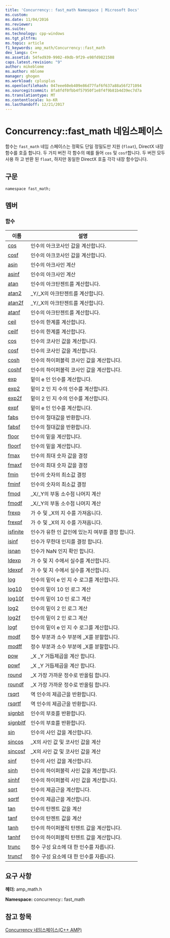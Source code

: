 ```yaml
---
title: 'Concurrency:: fast_math Namespace | Microsoft Docs'
ms.custom: 
ms.date: 11/04/2016
ms.reviewer: 
ms.suite: 
ms.technology: cpp-windows
ms.tgt_pltfrm: 
ms.topic: article
f1_keywords: amp_math/Concurrency::fast_math
dev_langs: C++
ms.assetid: 54fed939-9902-49db-9f29-e98fd9821508
caps.latest.revision: "9"
author: mikeblome
ms.author: mblome
manager: ghogen
ms.workload: cplusplus
ms.openlocfilehash: 047eee60eb409e86d77faf6f637a88a56f271094
ms.sourcegitcommit: 8fa8fdf0fbb4f57950f1e8f4f9b81b4d39ec7d7a
ms.translationtype: MT
ms.contentlocale: ko-KR
ms.lasthandoff: 12/21/2017
---
```

# <a name="concurrencyfastmath-namespace"></a>Concurrency::fast_math 네임스페이스
함수는 `fast_math` 네임 스페이스는 정확도 단일 정밀도만 지원 (`float`), DirectX 내장 함수를 호출 합니다. 두 가지 버전 각 함수의 예를 들어 `cos` 및 `cosf`합니다. 두 버전 모두 사용 하 고 반환 된 `float`, 하지만 동일한 DirectX 호출 각각 내장 함수입니다.  
  
## <a name="syntax"></a>구문  
  
```  
namespace fast_math;  
```  
  
## <a name="members"></a>멤버  
  
### <a name="functions"></a>함수  
  
|이름|설명|  
|----------|-----------------|  
|[cos](concurrency-fast-math-namespace-functions.md#cos)|인수의 아크코사인 값을 계산합니다.|  
|[cosf](concurrency-fast-math-namespace-functions.md#cosf)|인수의 아크코사인 값을 계산합니다.|  
|[asin](concurrency-fast-math-namespace-functions.md#asin)|인수의 아크사인 계산|  
|[asinf](concurrency-fast-math-namespace-functions.md#asinf)|인수의 아크사인 계산|  
|[atan](concurrency-fast-math-namespace-functions.md#atan)|인수의 아크탄젠트를 계산합니다.|  
|[atan2](concurrency-fast-math-namespace-functions.md#atan2)|_Y/_X의 아크탄젠트를 계산합니다.|  
|[atan2f](concurrency-fast-math-namespace-functions.md#atan2f)|_Y/_X의 아크탄젠트를 계산합니다.|  
|[atanf](concurrency-fast-math-namespace-functions.md#atanf)|인수의 아크탄젠트를 계산합니다.|  
|[ceil](concurrency-fast-math-namespace-functions.md#ceil)|인수의 한계를 계산합니다.|  
|[ceilf](concurrency-fast-math-namespace-functions.md#ceilf)|인수의 한계를 계산합니다.|  
|[cos](concurrency-fast-math-namespace-functions.md#cos)|인수의 코사인 값을 계산합니다.|  
|[cosf](concurrency-fast-math-namespace-functions.md#cosf)|인수의 코사인 값을 계산합니다.|  
|[cosh](concurrency-fast-math-namespace-functions.md#cosh)|인수의 하이퍼볼릭 코사인 값을 계산합니다.|  
|[coshf](concurrency-fast-math-namespace-functions.md#coshf)|인수의 하이퍼볼릭 코사인 값을 계산합니다.|  
|[exp](concurrency-fast-math-namespace-functions.md#exp)|밑이 e 인 인수를 계산합니다.|  
|[exp2](concurrency-fast-math-namespace-functions.md#exp2)|밑이 2 인 지 수의 인수를 계산합니다.|  
|[exp2f](concurrency-fast-math-namespace-functions.md#exp2f)|밑이 2 인 지 수의 인수를 계산합니다.|  
|[expf](concurrency-fast-math-namespace-functions.md#expf)|밑이 e 인 인수를 계산합니다.|  
|[fabs](concurrency-fast-math-namespace-functions.md#fabs)|인수의 절대값을 반환합니다.|  
|[fabsf](concurrency-fast-math-namespace-functions.md#fabsf)|인수의 절대값을 반환합니다.|  
|[floor](concurrency-fast-math-namespace-functions.md#floor)|인수의 밑을 계산합니다.|  
|[floorf](concurrency-fast-math-namespace-functions.md#floorf)|인수의 밑을 계산합니다.|  
|[fmax](concurrency-fast-math-namespace-functions.md#fmax)|인수의 최대 숫자 값을 결정|  
|[fmaxf](concurrency-fast-math-namespace-functions.md#fmaxf)|인수의 최대 숫자 값을 결정|  
|[fmin](concurrency-fast-math-namespace-functions.md#fmin)|인수의 숫자의 최소값 결정|  
|[fminf](concurrency-fast-math-namespace-functions.md#fminf)|인수의 숫자의 최소값 결정|  
|[fmod](concurrency-fast-math-namespace-functions.md#fmod)|_X/_Y의 부동 소수점 나머지 계산|  
|[fmodf](concurrency-fast-math-namespace-functions.md#fmodf)|_X/_Y의 부동 소수점 나머지 계산|  
|[frexp](concurrency-fast-math-namespace-functions.md#frexp)|가 수 및 _X의 지 수를 가져옵니다.|  
|[frexpf](concurrency-fast-math-namespace-functions.md#frexpf)|가 수 및 _X의 지 수를 가져옵니다.|  
|[isfinite](concurrency-fast-math-namespace-functions.md#isfinite)|인수가 유한 인 값인에 있는지 여부를 결정 합니다.|  
|[isinf](concurrency-fast-math-namespace-functions.md#isinf)|인수가 무한대 인지를 결정 합니다.|  
|[isnan](concurrency-fast-math-namespace-functions.md#isnan)|인수가 NaN 인지 확인 합니다.|  
|[ldexp](concurrency-fast-math-namespace-functions.md#ldexp)|가 수 및 지 수에서 실수를 계산합니다.|  
|[ldexpf](concurrency-fast-math-namespace-functions.md#ldexpf)|가 수 및 지 수에서 실수를 계산합니다.|  
|[log](concurrency-fast-math-namespace-functions.md#log)|인수의 밑이 e 인 지 수 로그를 계산합니다.|  
|[log10](concurrency-fast-math-namespace-functions.md#log10)|인수의 밑이 10 인 로그 계산|  
|[log10f](concurrency-fast-math-namespace-functions.md#log10f)|인수의 밑이 10 인 로그 계산|  
|[log2](concurrency-fast-math-namespace-functions.md#log2)|인수의 밑이 2 인 로그 계산|  
|[log2f](concurrency-fast-math-namespace-functions.md#log2f)|인수의 밑이 2 인 로그 계산|  
|[logf](concurrency-fast-math-namespace-functions.md#logf)|인수의 밑이 e 인 지 수 로그를 계산합니다.|  
|[modf](concurrency-fast-math-namespace-functions.md#modf)|정수 부분과 소수 부분에 _X를 분할합니다.|  
|[modff](concurrency-fast-math-namespace-functions.md#modff)|정수 부분과 소수 부분에 _X를 분할합니다.|  
|[pow](concurrency-fast-math-namespace-functions.md#pow)|_X _Y 거듭제곱을 계산 합니다.|  
|[powf](concurrency-fast-math-namespace-functions.md#powf)|_X _Y 거듭제곱을 계산 합니다.|  
|[round](concurrency-fast-math-namespace-functions.md#round)|_X 가장 가까운 정수로 반올림 합니다.|  
|[roundf](concurrency-fast-math-namespace-functions.md#roundf)|_X 가장 가까운 정수로 반올림 합니다.|  
|[rsqrt](concurrency-fast-math-namespace-functions.md#rsqrt)|역 인수의 제곱근을 반환합니다.|  
|[rsqrtf](concurrency-fast-math-namespace-functions.md#rsqrtf)|역 인수의 제곱근을 반환합니다.|  
|[signbit](concurrency-fast-math-namespace-functions.md#signbit)|인수의 부호를 반환합니다.|  
|[signbitf](concurrency-fast-math-namespace-functions.md#signbitf)|인수의 부호를 반환합니다.|  
|[sin](concurrency-fast-math-namespace-functions.md#sin)|인수의 사인 값을 계산합니다.|  
|[sincos](concurrency-fast-math-namespace-functions.md#sincos)|_X의 사인 값 및 코사인 값을 계산|  
|[sincosf](concurrency-fast-math-namespace-functions.md#sincosf)|_X의 사인 값 및 코사인 값을 계산|  
|[sinf](concurrency-fast-math-namespace-functions.md#sinf)|인수의 사인 값을 계산합니다.|  
|[sinh](concurrency-fast-math-namespace-functions.md#sinh)|인수의 하이퍼볼릭 사인 값을 계산합니다.|  
|[sinhf](concurrency-fast-math-namespace-functions.md#sinhf)|인수의 하이퍼볼릭 사인 값을 계산합니다.|  
|[sqrt](concurrency-fast-math-namespace-functions.md#sqrt)|인수의 제곱근을 계산합니다.|  
|[sqrtf](concurrency-fast-math-namespace-functions.md#sqrtf)|인수의 제곱근을 계산합니다.|  
|[tan](concurrency-fast-math-namespace-functions.md#tan)|인수의 탄젠트 값을 계산|  
|[tanf](concurrency-fast-math-namespace-functions.md#tanf)|인수의 탄젠트 값을 계산|  
|[tanh](concurrency-fast-math-namespace-functions.md#tanh)|인수의 하이퍼볼릭 탄젠트 값을 계산합니다.|  
|[tanhf](concurrency-fast-math-namespace-functions.md#tanhf)|인수의 하이퍼볼릭 탄젠트 값을 계산합니다.|  
|[trunc](concurrency-fast-math-namespace-functions.md#trunc)|정수 구성 요소에 대 한 인수를 자릅니다.|  
|[truncf](concurrency-fast-math-namespace-functions.md#truncf)|정수 구성 요소에 대 한 인수를 자릅니다.|  

## <a name="requirements"></a>요구 사항  
 **헤더:** amp_math.h  
  
 **Namespace:** concurrency:: fast_math  
  
## <a name="see-also"></a>참고 항목  
 [Concurrency 네임스페이스(C++ AMP)](concurrency-namespace-cpp-amp.md)

